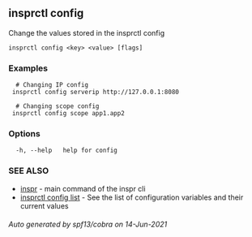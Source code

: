 ## insprctl config

Change the values stored in the insprctl config

```
insprctl config <key> <value> [flags]
```

### Examples

```
  # Changing IP config
 insprctl config serverip http://127.0.0.1:8080

  # Changing scope config
 insprctl config scope app1.app2

```

### Options

```
  -h, --help   help for config
```

### SEE ALSO

* [inspr](inspr.md)	 - main command of the inspr cli
* [insprctl config list](inspr_config_list.md)	 - See the list of configuration variables and their current values

###### Auto generated by spf13/cobra on 14-Jun-2021
